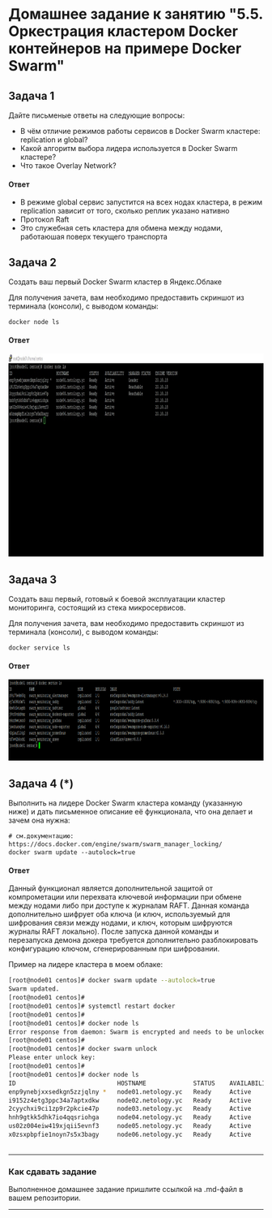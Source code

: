 # Домашнее задание к занятию "5.5. Оркестрация кластером Docker контейнеров на примере Docker Swarm"

## Задача 1

Дайте письменые ответы на следующие вопросы:

- В чём отличие режимов работы сервисов в Docker Swarm кластере: replication и global?
- Какой алгоритм выбора лидера используется в Docker Swarm кластере?
- Что такое Overlay Network?

#### Ответ
- В режиме global сервис запустится на всех нодах кластера, в режим replication зависит от того, сколько реплик указано нативно
- Протокол Raft
- Это служебная сеть кластера для обмена между нодами, работаюшая поверх текущего транспорта


## Задача 2

Создать ваш первый Docker Swarm кластер в Яндекс.Облаке

Для получения зачета, вам необходимо предоставить скриншот из терминала (консоли), с выводом команды:
```
docker node ls
```
#### Ответ

<p align="center">
  <img width="1200" height="400" src="./assets/node_ls.png">
</p>


## Задача 3

Создать ваш первый, готовый к боевой эксплуатации кластер мониторинга, состоящий из стека микросервисов.

Для получения зачета, вам необходимо предоставить скриншот из терминала (консоли), с выводом команды:
```
docker service ls
```
#### Ответ

<p align="center">
  <img width="1200" height="160" src="./assets/service_ls.png">
</p>

## Задача 4 (*)

Выполнить на лидере Docker Swarm кластера команду (указанную ниже) и дать письменное описание её функционала, что она делает и зачем она нужна:
```
# см.документацию: https://docs.docker.com/engine/swarm/swarm_manager_locking/
docker swarm update --autolock=true
```

#### Ответ
Данный функционал является дополнительной защитой от компрометации или перехвата ключевой информации при обмене между нодами либо при доступе к журналам RAFT. Данная команда дополнительно шифрует оба ключа (и ключ, используемый для шифрования связи между нодами, и ключ, которым шифруются журналы RAFT локально).
После запуска данной команды и перезапуска демона докера требуется дополнительно разблокировать конфигурацию ключом, сгенерированным при шифровании.

Пример на лидере кластера в моем облаке:
````bash
[root@node01 centos]# docker swarm update --autolock=true
Swarm updated.
[root@node01 centos]#
[root@node01 centos]# systemctl restart docker
[root@node01 centos]#
[root@node01 centos]# docker node ls
Error response from daemon: Swarm is encrypted and needs to be unlocked before it can be used. Please use "docker swarm unlock" to unlock it.
[root@node01 centos]#
[root@node01 centos]# docker swarm unlock
Please enter unlock key:
[root@node01 centos]#
[root@node01 centos]# docker node ls
ID                            HOSTNAME             STATUS    AVAILABILITY   MANAGER STATUS   ENGINE VERSION
enp9ynebjxxsedkgn5zzjqlny *   node01.netology.yc   Ready     Active         Reachable        20.10.18
i9152z4etg3ppc34a7aptxdkw     node02.netology.yc   Ready     Active         Reachable        20.10.18
2cyychxi9ci1zp9r2pkcie47p     node03.netology.yc   Ready     Active         Leader           20.10.18
hnh9gtkk5dhk7io4qqsriohga     node04.netology.yc   Ready     Active                          20.10.18
us02z004eiw419xjqii5evnf3     node05.netology.yc   Ready     Active                          20.10.18
x0zsxpbpfie1noyn7s5x3bagy     node06.netology.yc   Ready     Active                          20.10.18



````



---

### Как cдавать задание

Выполненное домашнее задание пришлите ссылкой на .md-файл в вашем репозитории.

---
